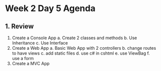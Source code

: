 # Week 2 Day 5 Agenda

## 1. Review
1. Create a Console App
    a. Create 2 classes and methods 
    b. Use Inheritance
    c. Use Interface
2. Create a Web App
    a. Basic Web App with 2 controllers
    b. change routes to have views
    c. add static files
    d. use c# in cshtml
    e. use ViewBag
    f. use a form
3. Create a MVC App